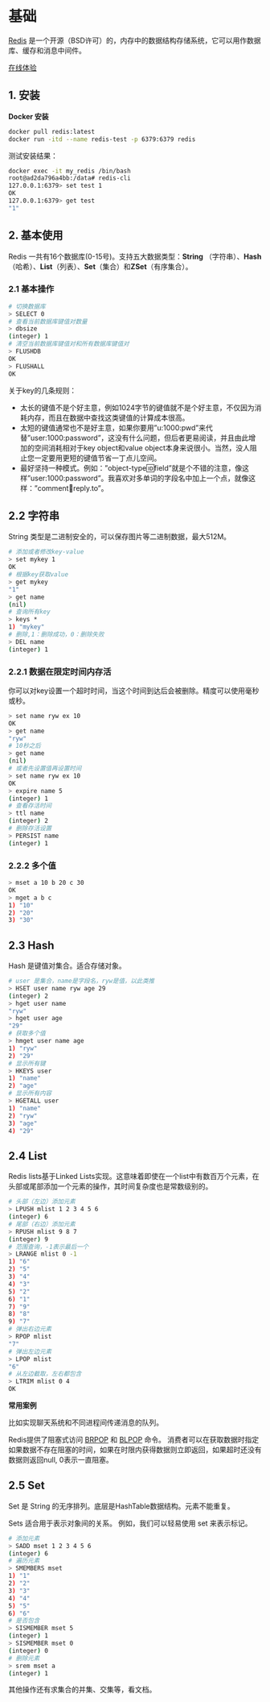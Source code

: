 # 基础

[Redis](http://www.redis.cn/) 是一个开源（BSD许可）的，内存中的数据结构存储系统，它可以用作数据库、缓存和消息中间件。

[在线体验](https://try.redis.io/) 

## 1. 安装

**Docker 安装**

```bash
docker pull redis:latest
docker run -itd --name redis-test -p 6379:6379 redis
```

测试安装结果：

```bash
docker exec -it my_redis /bin/bash
root@ad2da796a4bb:/data# redis-cli
127.0.0.1:6379> set test 1
OK
127.0.0.1:6379> get test
"1"
```

## 2. 基本使用

Redis 一共有16个数据库(0-15号)。支持五大数据类型：**String** （字符串）、**Hash**（哈希）、**List**（列表）、**Set**（集合）和**ZSet**（有序集合）。

### 2.1 基本操作

```bash
# 切换数据库
> SELECT 0
# 查看当前数据库键值对数量
> dbsize
(integer) 1
# 清空当前数据库键值对和所有数据库键值对
> FLUSHDB 
OK
> FLUSHALL
OK
```

关于key的几条规则：

- 太长的键值不是个好主意，例如1024字节的键值就不是个好主意，不仅因为消耗内存，而且在数据中查找这类键值的计算成本很高。
- 太短的键值通常也不是好主意，如果你要用”u:1000:pwd”来代替”user:1000:password”，这没有什么问题，但后者更易阅读，并且由此增加的空间消耗相对于key object和value object本身来说很小。当然，没人阻止您一定要用更短的键值节省一丁点儿空间。
- 最好坚持一种模式。例如：”object-type:id:field”就是个不错的注意，像这样”user:1000:password”。我喜欢对多单词的字段名中加上一个点，就像这样：”comment:1234:reply.to”。

## 2.2 字符串

String 类型是二进制安全的，可以保存图片等二进制数据，最大512M。

```bash
# 添加或者修改key-value
> set mykey 1
OK
# 根据key获取value
> get mykey
"1"
> get name
(nil)
# 查询所有key
> keys *
1) "mykey"
# 删除,1：删除成功，0：删除失败
> DEL name
(integer) 1
```

### 2.2.1 数据在限定时间内存活

你可以对key设置一个超时时间，当这个时间到达后会被删除。精度可以使用毫秒或秒。

```bash
> set name ryw ex 10
OK
> get name
"ryw"
# 10秒之后
> get name
(nil)
# 或者先设置值再设置时间
> set name ryw ex 10
OK
> expire name 5
(integer) 1
# 查看存活时间
> ttl name
(integer) 2
# 删除存活设置
> PERSIST name
(integer) 1
```

### 2.2.2 多个值

```bash
> mset a 10 b 20 c 30
OK
> mget a b c
1) "10"
2) "20"
3) "30"
```

## 2.3 Hash

Hash 是键值对集合。适合存储对象。

```bash
# user 是集合，name是字段名，ryw是值，以此类推
> HSET user name ryw age 29
(integer) 2
> hget user name
"ryw"
> hget user age
"29"
# 获取多个值
> hmget user name age
1) "ryw"
2) "29"
# 显示所有键
> HKEYS user
1) "name"
2) "age"
# 显示所有内容
> HGETALL user
1) "name"
2) "ryw"
3) "age"
4) "29"
```

## 2.4 List

Redis lists基于Linked Lists实现。这意味着即使在一个list中有数百万个元素，在头部或尾部添加一个元素的操作，其时间复杂度也是常数级别的。

```bash
# 头部（左边）添加元素
> LPUSH mlist 1 2 3 4 5 6
(integer) 6
# 尾部（右边）添加元素
> RPUSH mlist 9 8 7
(integer) 9
# 范围查询，-1表示最后一个
> LRANGE mlist 0 -1
1) "6"
2) "5"
3) "4"
4) "3"
5) "2"
6) "1"
7) "9"
8) "8"
9) "7"
# 弹出右边元素
> RPOP mlist
"7"
# 弹出左边元素
> LPOP mlist
"6"
# 从左边截取，左右都包含
> LTRIM mlist 0 4
OK

```

**常用案例**

比如实现聊天系统和不同进程间传递消息的队列。

Redis提供了阻塞式访问 [BRPOP](http://www.redis.cn/commands/brpop.html) 和 [BLPOP](http://www.redis.cn/commands/blpop.html) 命令。 消费者可以在获取数据时指定如果数据不存在阻塞的时间，如果在时限内获得数据则立即返回，如果超时还没有数据则返回null, 0表示一直阻塞。

## 2.5 Set

Set 是 String 的无序排列。底层是HashTable数据结构。元素不能重复。

Sets 适合用于表示对象间的关系。 例如，我们可以轻易使用 set 来表示标记。

```bash
# 添加元素
> SADD mset 1 2 3 4 5 6
(integer) 6
# 遍历元素
> SMEMBERS mset
1) "1"
2) "2"
3) "3"
4) "4"
5) "5"
6) "6"
# 是否包含
> SISMEMBER mset 5
(integer) 1
> SISMEMBER mset 0
(integer) 0
# 删除元素
> srem mset a
(integer) 1
```

其他操作还有求集合的并集、交集等，看文档。